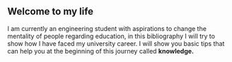 ## Welcome to my life 

I am currently an engineering student with aspirations to change the mentality of people regarding education, in this bibliography I will try to show how I have faced my university career.
I will show you basic tips that can help you at the beginning of this journey called **knowledge.**



